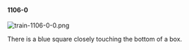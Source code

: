 #### 1106-0
![train-1106-0-0.png](https://github.com/lil-lab/nlvr/raw/master/nlvr/train/images/24/train-1106-0-0.png "train-1106-0-0.png")

There is a blue square closely touching the bottom of a box.